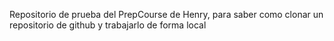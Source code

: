Repositorio de prueba del PrepCourse de Henry, para saber como clonar un repositorio de github y trabajarlo de forma local
